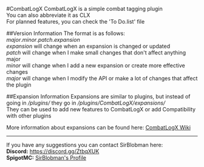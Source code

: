 #CombatLogX
CombatLogX is a simple combat tagging plugin  
You can also abbreviate it as CLX  
For planned features, you can check the 'To Do.list' file

##Version Information
The format is as follows:
*major*.*minor*.*patch*.*expansion*  
*expansion* will change when an expansion is changed or updated  
*patch* will change when I make small changes that don't affect anything major  
*minor* will change when I add a new expansion or create more effective changes  
*major* will change when I modify the API or make a lot of changes that affect the plugin  

##Expansion Information
Expansions are similar to plugins, but instead of going in */plugins/* they go in */plugins/CombatLogX/expansions/*  
They can be used to add new features to CombatLogX or add Compatibility with other plugins  
  
More information about expansions can be found here: [CombatLogX Wiki](https://www.spigotmc.org/wiki/combatlogx/)

---
If you have any suggestions you can contact SirBlobman here:  
**Discord:** https://discord.gg/ZtbqXUK  
**SpigotMC:** [SirBlobman's Profile](https://www.spigotmc.org/members/73161/)
